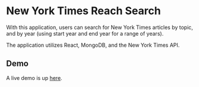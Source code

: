 # New York Times Reach Search

With this application, users can search for New York Times articles by topic, and by year (using start year and end year for a range of years).

The application utilizes React, MongoDB, and the New York Times API. 

## Demo

A live demo is up [here](https://dry-ocean-62348.herokuapp.com/).